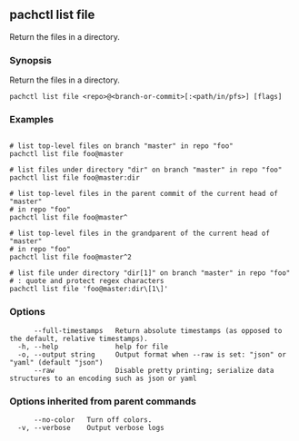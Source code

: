 ## pachctl list file

Return the files in a directory.

### Synopsis

Return the files in a directory.

```
pachctl list file <repo>@<branch-or-commit>[:<path/in/pfs>] [flags]
```

### Examples

```

# list top-level files on branch "master" in repo "foo"
pachctl list file foo@master

# list files under directory "dir" on branch "master" in repo "foo"
pachctl list file foo@master:dir

# list top-level files in the parent commit of the current head of "master"
# in repo "foo"
pachctl list file foo@master^

# list top-level files in the grandparent of the current head of "master"
# in repo "foo"
pachctl list file foo@master^2

# list file under directory "dir[1]" on branch "master" in repo "foo"
# : quote and protect regex characters
pachctl list file 'foo@master:dir\[1\]'
```

### Options

```
      --full-timestamps   Return absolute timestamps (as opposed to the default, relative timestamps).
  -h, --help              help for file
  -o, --output string     Output format when --raw is set: "json" or "yaml" (default "json")
      --raw               Disable pretty printing; serialize data structures to an encoding such as json or yaml
```

### Options inherited from parent commands

```
      --no-color   Turn off colors.
  -v, --verbose    Output verbose logs
```

